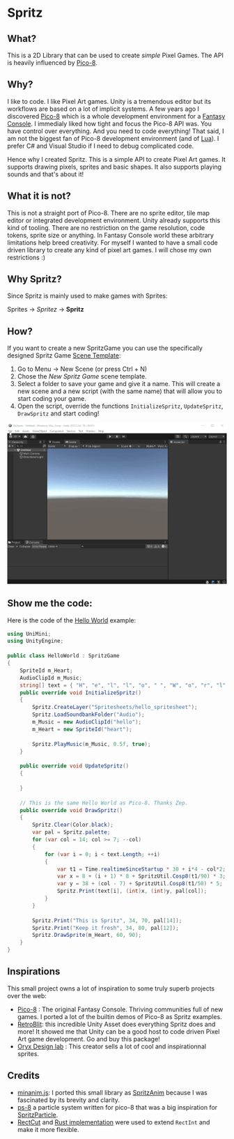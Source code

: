 # Spritz

## What?

This is a 2D Library that can be used to create *simple* Pixel Games. The API is heavily influenced by [Pico-8](https://www.lexaloffle.com/pico-8.php).

## Why?

I like to code. I like Pixel Art games. Unity is a tremendous editor but its workflows are based on a lot of implicit systems. A few years ago I discovered [Pico-8](https://www.lexaloffle.com/pico-8.php) which is a whole development environment for a [Fantasy Console](https://en.wikipedia.org/wiki/Fantasy_video_game_console). I immedialy liked how tight and focus the Pico-8 API was. You have control over everything. And you need to code everything! That said, I am not the biggest fan of Pico-8 development environment (and of [Lua](https://www.lua.org/)). I prefer C# and Visual Studio if I need to debug complicated code. 

Hence why I created Spritz. This is a simple API to create Pixel Art games. It supports drawing pixels, sprites and basic shapes. It also supports playing sounds and that's about it! 

## What it is not?

This is not a straight port of Pico-8. There are no sprite editor, tile map editor or integrated development environment. Unity already supports this kind of tooling. There are no restriction on the game resolution, code tokens, sprite size or anything. In Fantasy Console world these arbitrary limitations help breed creativity. For myself I wanted to have a small code driven library to create any kind of pixel art games. I will chose my own restrictions :)

## Why Spritz?

Since Spritz is mainly used to make games with Sprites:

Sprites -> *Spritez* -> **Spritz**

## How?

If you want to create a new SpritzGame you can use the specifically designed Spritz Game [Scene Template](https://docs.unity3d.com/Manual/scene-templates.html):

1) Go to Menu -> New Scene (or press Ctrl + N)
2) Chose the *New Spritz Game* scene template.
3) Select a folder to save your game and give it a name. This will create a new scene and a new script (with the same name) that will allow you to start coding your game.
4) Open the script, override the functions `InitializeSpritz`, `UpdateSpritz`, `DrawSpritz` and start coding!


![this is it](spritz/~Documentation/imgs/spritz_game_creation.gif)

## Show me the code:

Here is the code of the [Hello World](projects/SpritzExamples/Assets/HelloWorld/HelloWorld.cs) example:

```csharp
using UniMini;
using UnityEngine;

public class HelloWorld : SpritzGame
{
    SpriteId m_Heart;
    AudioClipId m_Music;
    string[] text = { "H", "e", "l", "l", "o", " ", "W", "o", "r", "l", "d", "!" };
    public override void InitializeSpritz()
    {
        Spritz.CreateLayer("Spritesheets/hello_spritesheet");
        Spritz.LoadSoundbankFolder("Audio");
        m_Music = new AudioClipId("hello");
        m_Heart = new SpriteId("heart");

        Spritz.PlayMusic(m_Music, 0.5f, true);
    }

    public override void UpdateSpritz()
    {
        
    }

    // This is the same Hello World as Pico-8. Thanks Zep.
    public override void DrawSpritz()
    {
        Spritz.Clear(Color.black);
        var pal = Spritz.palette;
        for (var col = 14; col >= 7; --col)
        {
            for (var i = 0; i < text.Length; ++i)
            {
                var t1 = Time.realtimeSinceStartup * 30 + i*4 - col*2;
                var x = 8 + (i + 1) * 8 + SpritzUtil.Cosp8(t1/90) * 3;
                var y = 38 + (col - 7) + SpritzUtil.Cosp8(t1/50) * 5;
                Spritz.Print(text[i], (int)x, (int)y, pal[col]);
            }
        }

        Spritz.Print("This is Spritz", 34, 70, pal[14]);
        Spritz.Print("Keep it fresh", 34, 80, pal[12]);
        Spritz.DrawSprite(m_Heart, 60, 90);
    }
}
```

## Inspirations

This small project owns a lot of inspiration to some truly superb projects over the web:

- [Pico-8](https://www.lexaloffle.com/pico-8.php) : The original Fantasy Console. Thriving communities full of new games. I ported a lot of the builtin demos of Pico-8 as Spritz examples.
- [RetroBlit](https://assetstore.unity.com/packages/templates/systems/retroblit-102064): this incredible Unity Asset does everything Spritz does and more! It showed me that Unity can be a good host to code driven Pixel Art game development. Go and buy this package!
- [Oryx Design lab](https://www.oryxdesignlab.com/home) : This creator sells a lot of cool and inspirationnal sprites.

## Credits
- [minanim.js](https://bollu.github.io/mathemagic/declarative/index.html): I ported this small library as [SpritzAnim](spritz/Runtime/SpritzAnim.cs) because I was fascinated by its brevity and clarity.
- [ps-8](https://github.com/MaxwellDexter/pico-ps) a particle system written for pico-8 that was a big inspiration for [SpritzParticle](spritz/Runtime/SpritzParticle.cs).
- [RectCut](https://halt.software/dead-simple-layouts/) and [Rust implementation](https://github.com/nsmryan/rectcut-rs) were used to extend `RectInt` and make it more flexible.
